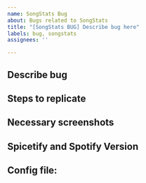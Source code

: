 ```yaml
---
name: SongStats Bug
about: Bugs related to SongStats
title: "[SongStats BUG] Describe bug here"
labels: bug, songstats
assignees: ''

---
```


## Describe bug

## Steps to replicate

## Necessary screenshots

## Spicetify and Spotify Version


## Config file:
